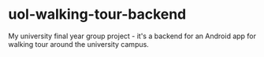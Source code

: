 # uol-walking-tour-backend
My university final year group project - it's a backend for an Android app for walking tour around the university campus.
